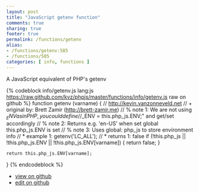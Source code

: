 ```yaml
---
layout: post
title: "JavaScript getenv function"
comments: true
sharing: true
footer: true
permalink: /functions/getenv
alias:
- /functions/getenv:585
- /functions/585
categories: [ info, functions ]
---
```

A JavaScript equivalent of PHP's getenv
<!-- more -->
{% codeblock info/getenv.js lang:js https://raw.github.com/kvz/phpjs/master/functions/info/getenv.js raw on github %}
function getenv (varname) {
    // http://kevin.vanzonneveld.net
    // +   original by: Brett Zamir (http://brett-zamir.me)
    // %        note 1: We are not using $_ENV as in PHP, you could define
    // %        note 1: "$_ENV = this.php_js.ENV;" and get/set accordingly
    // %        note 2: Returns e.g. 'en-US' when set global this.php_js.ENV is set
    // %        note 3: Uses global: php_js to store environment info
    // *     example 1: getenv('LC_ALL');
    // *     returns 1: false
    if (!this.php_js || !this.php_js.ENV || !this.php_js.ENV[varname]) {
        return false;
    }

    return this.php_js.ENV[varname];
}
{% endcodeblock %}
<ul>
 <li><a href="https://github.com/kvz/phpjs/blob/master/functions/info/getenv.js">view on github</a></li>
 <li><a href="https://github.com/kvz/phpjs/edit/master/functions/info/getenv.js">edit on github</a></li>
</ul>
